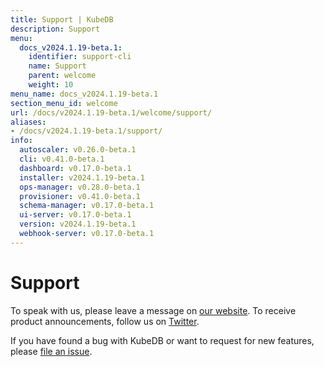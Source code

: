 ```yaml
---
title: Support | KubeDB
description: Support
menu:
  docs_v2024.1.19-beta.1:
    identifier: support-cli
    name: Support
    parent: welcome
    weight: 10
menu_name: docs_v2024.1.19-beta.1
section_menu_id: welcome
url: /docs/v2024.1.19-beta.1/welcome/support/
aliases:
- /docs/v2024.1.19-beta.1/support/
info:
  autoscaler: v0.26.0-beta.1
  cli: v0.41.0-beta.1
  dashboard: v0.17.0-beta.1
  installer: v2024.1.19-beta.1
  ops-manager: v0.28.0-beta.1
  provisioner: v0.41.0-beta.1
  schema-manager: v0.17.0-beta.1
  ui-server: v0.17.0-beta.1
  version: v2024.1.19-beta.1
  webhook-server: v0.17.0-beta.1
---
```


# Support

To speak with us, please leave a message on [our website](https://appscode.com/contact/). To receive product announcements, follow us on [Twitter](https://twitter.com/KubeDB).

If you have found a bug with KubeDB or want to request for new features, please [file an issue](https://github.com/kubedb/project/issues/new).

